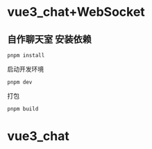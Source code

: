 # vue3_chat+WebSocket

## 自作聊天室 安装依赖
```base
pnpm install
```

启动开发环境
```base
pnpm dev
```

打包
```base
pnpm build
```

# vue3_chat
